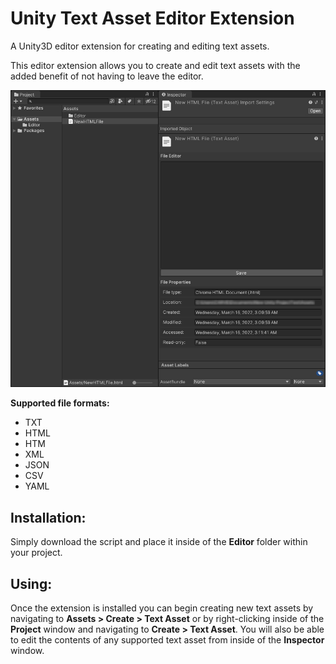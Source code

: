 # Unity Text Asset Editor Extension
A Unity3D editor extension for creating and editing text assets.

This editor extension allows you to create and edit text assets with the added benefit of not having to leave the editor.

![In editor view.](https://github.com/BlindEyeSoftworks/UnityTextAssetEditorExtension/blob/main/Assets/Editor.jpg)

**Supported file formats:**
* TXT
* HTML
* HTM
* XML
* JSON
* CSV
* YAML

## Installation:

Simply download the script and place it inside of the **Editor** folder within your project.

## Using:

Once the extension is installed you can begin creating new text assets by navigating to **Assets > Create > Text Asset** or by right-clicking inside of the **Project** window and navigating to **Create > Text Asset**. You will also be able to edit the contents of any supported text asset from inside of the **Inspector** window.
